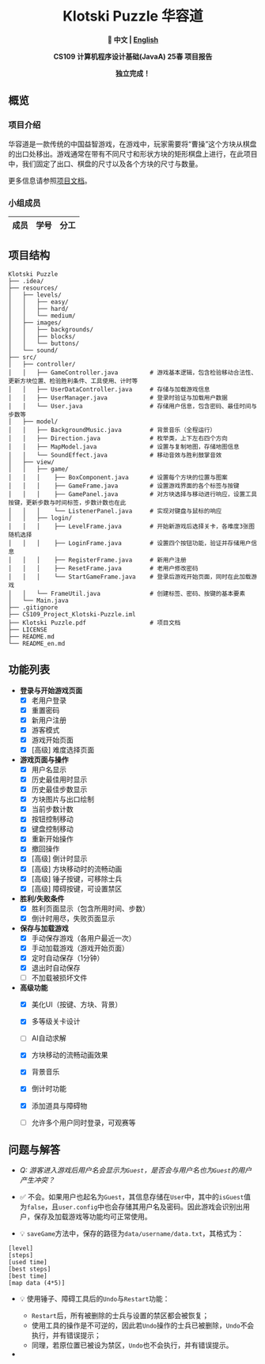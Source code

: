 <div align=center>

# Klotski Puzzle 华容道

**📖 中文 | [English](https://github.com/lxriscute0501/SUSTech_CS109_Project_Klotski-Puzzle/blob/main/README_en.md)**

**CS109 计算机程序设计基础(JavaA) 25春 项目报告**

**独立完成！**

</div>

## 概览

### 项目介绍

华容道是一款传统的中国益智游戏，在游戏中，玩家需要将“曹操”这个方块从棋盘的出口处移出。游戏通常在带有不同尺寸和形状方块的矩形棋盘上进行，在此项目中，我们固定了出口、棋盘的尺寸以及各个方块的尺寸与数量。

更多信息请参照[项目文档](https://github.com/lxriscute0501/SUSTech_CS109_Project_Klotski-Puzzle/blob/main/Klotski%20Puzzle.pdf)。

### 小组成员
|成员|学号|分工|
|:---:|:---:|:---:|


## 项目结构

```
Klotski Puzzle
├── .idea/
├── resources/
│   ├── levels/                         
│   │   ├── easy/
│   │   ├── hard/
│   │   └── medium/
│   ├── images/                         
│   │   ├── backgrounds/
│   │   ├── blocks/
│   │   └── buttons/
│   └── sound/                      
├── src/
│   ├── controller/
│   │   ├── GameController.java         # 游戏基本逻辑，包含检验移动合法性、更新方块位置、检验胜利条件、工具使用、计时等
│   │   ├── UserDataController.java     # 存储与加载游戏信息
│   │   ├── UserManager.java            # 登录时验证与加载用户数据
│   │   └── User.java                   # 存储用户信息，包含密码、最佳时间与步数等
│   ├── model/
│   │   ├── BackgroundMusic.java        # 背景音乐（全程运行）
│   │   ├── Direction.java              # 枚举类，上下左右四个方向
│   │   ├── MapModel.java               # 设置与复制地图，存储地图信息
│   │   └── SoundEffect.java            # 移动音效与胜利鼓掌音效
│   ├── view/
│   │   ├── game/
│   │   │    ├── BoxComponent.java      # 设置每个方块的位置与图案
│   │   │    ├── GameFrame.java         # 设置游戏界面的各个标签与按键
│   │   │    ├── GamePanel.java         # 对方块选择与移动进行响应，设置工具按键，更新步数与时间标签，步数计数也在此
│   │   │    └── ListenerPanel.java     # 实现对键盘与鼠标的响应
│   │   ├── login/
│   │   │    ├── LevelFrame.java        # 开始新游戏后选择关卡，各难度3张图随机选择
│   │   │    ├── LoginFrame.java        # 设置四个按钮功能，验证并存储用户信息
│   │   │    ├── RegisterFrame.java     # 新用户注册
│   │   │    ├── ResetFrame.java        # 老用户修改密码
│   │   │    └── StartGameFrame.java    # 登录后游戏开始页面，同时在此加载游戏
│   │   └── FrameUtil.java              # 创建标签、密码、按键的基本要素
│   └── Main.java
├── .gitignore
├── CS109_Project_Klotski-Puzzle.iml
├── Klotski Puzzle.pdf                  # 项目文档
├── LICENSE
├── README.md
└── README_en.md
```

## 功能列表

- **登录与开始游戏页面**
    - [x] 老用户登录
    - [x] 重置密码
    - [x] 新用户注册
    - [x] 游客模式
    - [x] 游戏开始页面
    - [x] [高级] 难度选择页面

- **游戏页面与操作**
    - [x] 用户名显示
    - [x] 历史最佳用时显示
    - [x] 历史最佳步数显示
    - [x] 方块图片与出口绘制
    - [x] 当前步数计数
    - [x] 按钮控制移动
    - [x] 键盘控制移动
    - [x] 重新开始操作
    - [x] 撤回操作
    - [x] [高级] 倒计时显示
    - [x] [高级] 方块移动时的流畅动画
    - [x] [高级] 锤子按键，可移除士兵 
    - [x] [高级] 障碍按键，可设置禁区

- **胜利/失败条件**
    - [x] 胜利页面显示（包含所用时间、步数）
    - [x] 倒计时用尽，失败页面显示

- **保存与加载游戏**
    - [x] 手动保存游戏（各用户最近一次）
    - [x] 手动加载游戏（游戏开始页面）
    - [x] 定时自动保存（1分钟）
    - [x] 退出时自动保存
    - [ ] 不加载被损坏文件

- **高级功能**
    - [x] 美化UI（按键、方块、背景）
    - [x] 多等级关卡设计
    - [ ] AI自动求解
    - [x] 方块移动的流畅动画效果
    - [x] 背景音乐
    - [x] 倒计时功能
    - [x] 添加道具与障碍物
    - [ ] 允许多个用户同时登录，可观赛等


## 问题与解答

- *Q: 游客进入游戏后用户名会显示为`Guest`，是否会与用户名也为`Guest`的用户产生冲突？*
- ✅ 不会。如果用户也起名为`Guest`，其信息存储在`User`中，其中的`isGuest`值为`false`，且`user.config`中也会存储其用户名及密码。因此游戏会识别出用户，保存及加载游戏等功能均可正常使用。

- 💡 `saveGame`方法中，保存的路径为`data/username/data.txt`，其格式为：
```
[level]
[steps]
[used time]
[best steps]
[best time]
[map data (4*5)]
```

- 💡 使用锤子、障碍工具后的`Undo`与`Restart`功能：
    * `Restart`后，所有被删除的士兵与设置的禁区都会被恢复；
    * 使用工具的操作是不可逆的，因此若`Undo`操作的士兵已被删除，`Undo`不会执行，并有错误提示；
    * 同理，若原位置已被设为禁区，`Undo`也不会执行，并有错误提示。

- 


